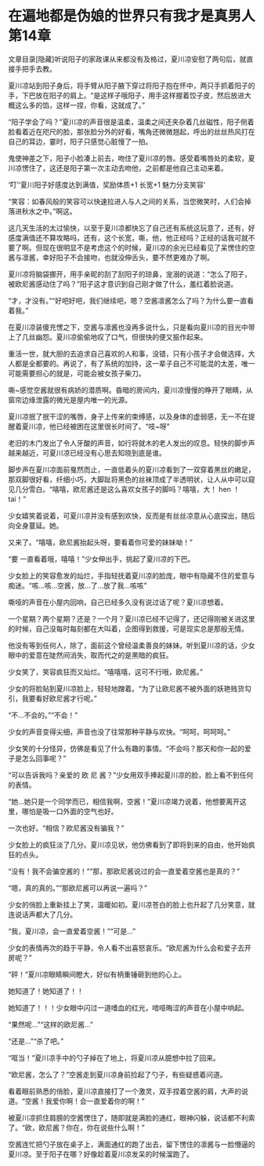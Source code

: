 # 在遍地都是伪娘的世界只有我才是真男人  第14章

文章目录[隐藏]听说阳子的家政课从来都没有及格过，夏川凉安慰了两句后，就直接手把手去教。

夏川凉站到阳子身后，将手臂从阳子腋下穿过将阳子抱在怀中，两只手抓着阳子的手，下巴放在阳子的肩上。“是这样子哦阳子，用手这样握着饺子皮，然后放进大概这么多的馅，这样一捏，你看，这就成了。”

“阳子学会了吗？”夏川凉的声音很是温柔，温柔之间还夹杂着几丝磁性，阳子侧着脸看着近在咫尺的脸，那张脸分外的好看，嘴角还微微翘起，呼出的丝丝热风打在自己的耳边，霎时，阳子只感觉心脏慢了一拍。

鬼使神差之下，阳子小脸凑上前去，吻住了夏川凉的唇。感受着嘴唇处的柔软，夏川凉愣住了，这还是阳子第一次主动去吻他，之前都是他自己主动来着。

‘叮’‘夏川阳子好感度达到满值，奖励体质+1 长宽+1 魅力分支笑容’

“笑容：如春风般的笑容可以快速拉进人与人之间的关系，当您微笑时，人们会掉落进秋水之中。”啊这。

这几天生活的太过愉快，以至于夏川凉都快忘了自己还有系统这玩意了，还有，好感度满值还不算攻略吗，还有，这个长宽，嘶，他，他正经吗？正经的话我可就不要了啊。但现在很明显不是考虑这个的时候，夏川凉的余光已经看见了呆愣住的空酱与凛酱，幸好阳子不会接吻，也就没伸舌头，要不然更难办了啊。

夏川凉将脑袋挪开，用手亲昵的刮了刮阳子的琼鼻，宠溺的说道：“怎么了阳子，被欧尼酱感动住了吗？”阳子这才意识到自己刚才做了什么，羞红着脸说道。

“才，才没有。”“好吧好吧，我们继续吧，嗯？空酱凛酱怎么了吗？为什么要一直看着我。”

在夏川凉装傻充愣之下，空酱与凛酱也没再多说什么，只是看向夏川凉的目光中带上了几丝幽怨。夏川凉偷偷地叹了口气，但很快的便又振作起来。

重活一世，就大胆的去追求自己喜欢的人和事，没错，只有小孩子才会做选择，大人都是全都要的。再说了，有了系统的加持，这一辈子自己不可能混的太差，唯一可能需要担心的就是，可能会被女孩子柴刀。

嘶~感觉空酱就很有病娇的潜质啊。昏暗的房间内，夏川凉慢慢的睁开了眼睛，从窗帘边缘泄露的微光是屋内唯一的光源。

夏川凉抿了抿干涩的嘴唇，身子上传来的束缚感，以及身体的虚弱感，无一不在提醒着夏川凉，他已经被困在这里很长时间了。“吱~呀”

老旧的木门发出了令人牙酸的声音，如行将就木的老人发出的叹息。轻快的脚步声越来越近，可夏川凉已经没有心思去知晓到底是谁。

脚步声在夏川凉面前戛然而止，一直低着头的夏川凉看到了一双穿着黑丝的嫩足，那双脚很好看，纤细小巧，大脚趾将黑色的丝袜顶成了半透明状，让人从中可以窥见几分雪白。“嘻嘻，欧尼酱还是这么喜欢女孩子的脚吗？嘻嘻，大！ hen ！tai！”

少女嬉笑着说着，可夏川凉并没有感到欢快，反而是有丝丝凉意从心底探出，随后向全身蔓延。她。

又来了。“嘻嘻，欧尼酱抬起头呀，要看着你可爱的妹妹呦！”

“要 一直看着哦，嘻嘻！”少女伸出手，挑起了夏川凉的下巴。

少女脸上的笑容愈发的灿烂，手指轻抚着夏川凉的脸庞，眼中有隐藏不住的爱意与痴迷。“咳…咳…空酱，放…了…放了我…咳咳”

嘶哑的声音在小屋内回响，自己已经多久没有说过话了呢？夏川凉想着。

一个星期？两个星期？还是？一个月？夏川凉已经不记得了，还记得刚被关进这里的时候，自己没每时每刻都在大叫着，企图得到救援，可是现实总是那般无情。

他没有等到任何人，除了，面前这个曾经温柔善良的妹妹。听到夏川凉的话，少女眼中的爱意在陡然间消失，取而代之的是黑暗的疯狂。

少女笑了，笑容疯狂而又灿烂。“嘻嘻嘻，这可不行哦，欧尼酱。”

少女的将脸贴到夏川凉脸上，轻轻地蹭着。“为了让欧尼酱不被外面的妖艳贱货勾引，我要看好欧尼酱才行呢。”

“不…不会的。”“不会！”

少女的声音变得尖细，声音也没了往常那种平静与欢快。“呵呵，呵呵呵。”

少女笑的十分怪异，仿佛是看见了什么有趣的事情。“不会吗？那天和你一起的爱子是怎么回事呢？”

“可以告诉我吗？亲爱的 欧 尼 酱？”少女用双手捧起夏川凉的脸，脸上看不到任何的表情。

“她…她只是一个同学而已，相信我啊，空酱！”夏川凉竭力说着，他想要离开这里，哪怕是吸一口外面的空气也好。

一次也好。“相信？欧尼酱没有骗我？”

少女脸上的疯狂淡了几分。夏川凉见状，他仿佛看到了即将到来的自由，他开始疯狂的点头。

“没有！我不会骗空酱的！”“那，那欧尼酱说过的会一直爱着空酱也是真的？”

“嗯，真的真的。”“那欧尼酱可以再说一遍吗？”

少女的俏脸上重新挂上了笑，温暖如初。夏川凉苍白的脸上也升起了几分笑意，就连说话声都大了几分。

“我，夏川凉，会一直爱着空酱！”“可是…”

少女的表情再次的趋于平静，令人看不出喜怒哀乐。“欧尼酱为什么会和爱子去开房呢？”

“砰！”夏川凉眼睛瞬间瞪大，好似有柄重锤砸到他的心上。

她知道了！她知道了！！

她知道了！！！少女眼中闪过一道嗜血的红光，喑哑晦涩的声音在小屋中响起。

“果然呢…”“这样的欧尼酱…”

“还是…”“杀了吧。”

“哐当！”夏川凉手中的勺子掉在了地上，将夏川凉从臆想中拉了回来。

“欧尼酱，怎么了？”空酱走到夏川凉身前捡起了勺子，有些疑惑着问道。

看着眼前熟悉的俏脸，夏川凉直接打了一个激灵，双手捏着空酱的肩，大声的说道。“空酱！我爱你啊！会一直爱着你的啊！”

被夏川凉抓住肩膀的空酱愣住了，随即就是满脸的通红，眼神闪躲，说话都不利索了。“欧，欧尼酱？你在，你在说些什么啊！”

空酱连忙把勺子放在桌子上，满面通红的跑了出去，留下愣住的凛酱与一脸懵逼的夏川凉。至于阳子在哪？好像趁着夏川凉发呆的时候溜跑了。

